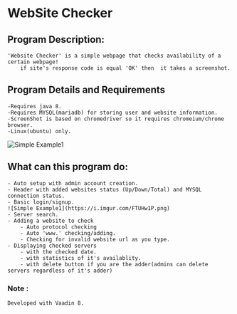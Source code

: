 # WebSite Checker

## Program Description: 
	'Website Checker' is a simple webpage that checks availability of a certain webpage!
		if site's response code is equal 'OK' then  it takes a screenshot.

## Program Details and Requirements
	-Requires java 8.
	-Requires MYSQL(mariadb) for storing user and website information.
	-ScreenShot is based on chromedriver so it requires chromeium/chrome browser.
	-Linux(ubuntu) only.
	
![Simple Example1](https://i.imgur.com/ySi2jiA.png)
	
## What can this program do:
	- Auto setup with admin account creation.
	- Header with added websites status (Up/Down/Total) and MYSQL connection status.
	- Basic login/signup.	
	![Simple Example1](https://i.imgur.com/FTUHw1P.png)
	- Server search.
	- Adding a website to check
		- Auto protocol checking
		- Auto 'www.' checking/adding.
		- Checking for invalid website url as you type.
	- Displaying checked servers
		- with the checked date.
		- with statistics of it's availablity.
		- with delete button if you are the adder(admins can delete servers regardless of it's adder)

### Note :
	Developed with Vaadin 8.
	

